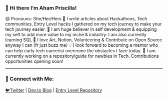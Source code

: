### 👋 Hi there I’m Aham Priscilla! 
😄 Pronouns: She/Her/Hers
👀 I write articles about Hackathons, Tech communities, Entry Level hacks I gathered on my tech journey to make your tech journey easier.
🌱 I am huge believer in self development & equipping my self to add more value to my niche & industry. I am also currently learning SQL
💞️ I love Art, Notion, Volunteering & Contribute on Open Source anyway I can (fr just buzz me)
💡 I look forward to becoming a mentor who can help early tech careerist overcome the obstacles I face today.
🚧 I am currently working on a repository/guide for newbies in Tech. Contributions opportunities opening soon!

_____________________

### 🤝 Connect with Me:
[🐦Twitter](https://twitter.com/AhamPriscilla) | [Dev.to Blog](https://dev.to/ahampriscilla) | [Entry Level Repository](https://rb.gy/fea8h4)

<!--
**AhamPriscilla/AhamPriscilla** is a ✨ _special_ ✨ repository because its `README.md` (this file) appears on your GitHub profile.

